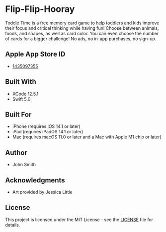 # Flip-Flip-Hooray

Toddle Time is a free memory card game to help toddlers and kids improve their focus and critical thinking while having fun! Choose between animals, foods, and shapes, as well as card color. You can even choose the number of cards for a bigger challenge! No ads, no in-app purchases, no sign-up.

## Apple App Store ID

* [1435097355](https://apps.apple.com/us/app/toddle-time/id1435097355)

## Built With

* XCode 12.5.1
* Swift 5.0

## Built For

* iPhone (requires iOS 14.1 or later)
* iPad (requires iPadOS 14.1 or later)
* Mac (requires macOS 11.0 or later and a Mac with Apple M1 chip or later)

## Author

* John Smith

## Acknowledgments

* Art provided by Jessica Little

## License

This project is licensed under the MIT License - see the [LICENSE](LICENSE) file for details.
